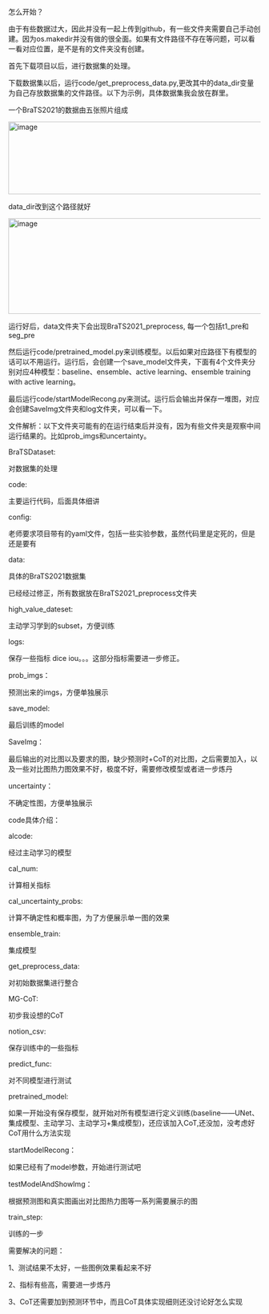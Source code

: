 怎么开始？

由于有些数据过大，因此并没有一起上传到github，有一些文件夹需要自己手动创建。因为os.makedir并没有做的很全面。如果有文件路径不存在等问题，可以看一看对应位置，是不是有的文件夹没有创建。

首先下载项目以后，进行数据集的处理。

下载数据集以后，运行code/get_preprocess_data.py,更改其中的data_dir变量为自己存放数据集的文件路径。以下为示例，具体数据集我会放在群里。

一个BraTS2021的数据由五张照片组成

<img width="767" height="145" alt="image" src="https://github.com/user-attachments/assets/7f9b782b-89a8-43a7-9824-29c373b1c910" />

data_dir改到这个路径就好

<img width="592" height="191" alt="image" src="https://github.com/user-attachments/assets/2df558fe-0f96-4863-bfcc-fb2efd44d9b7" />

运行好后，data文件夹下会出现BraTS2021_preprocess, 每一个包括t1_pre和seg_pre

然后运行code/pretrained_model.py来训练模型。以后如果对应路径下有模型的话可以不用运行。运行后，会创建一个save_model文件夹，下面有4个文件夹分别对应4种模型：baseline、ensemble、active learning、ensemble training with active learning。

最后运行code/startModelRecong.py来测试。运行后会输出并保存一堆图，对应会创建SaveImg文件夹和log文件夹，可以看一下。

文件解析：以下文件夹可能有的在运行结束后并没有，因为有些文件夹是观察中间运行结果的。比如prob_imgs和uncertainty。

BraTSDataset:

对数据集的处理

code:

主要运行代码，后面具体细讲

config:

老师要求项目带有的yaml文件，包括一些实验参数，虽然代码里是定死的，但是还是要有

data:

具体的BraTS2021数据集

已经经过修正，所有数据放在BraTS2021_preprocess文件夹

high_value_dateset:

主动学习学到的subset，方便训练

logs:

保存一些指标 dice iou。。。这部分指标需要进一步修正。

prob_imgs：

预测出来的imgs，方便单独展示

save_model:

最后训练的model

SaveImg：

最后输出的对比图以及要求的图，缺少预测时+CoT的对比图，之后需要加入，以及一些对比图热力图效果不好，极度不好，需要修改模型或者进一步炼丹

uncertainty：

不确定性图，方便单独展示

code具体介绍：

alcode:

经过主动学习的模型

cal_num:

计算相关指标

cal_uncertainty_probs:

计算不确定性和概率图，为了方便展示单一图的效果

ensemble_train:

集成模型

get_preprocess_data:

对初始数据集进行整合

MG-CoT:

初步我设想的CoT

notion_csv:

保存训练中的一些指标

predict_func:

对不同模型进行测试

pretrained_model:

如果一开始没有保存模型，就开始对所有模型进行定义训练(baseline——UNet、集成模型、主动学习、主动学习+集成模型)，还应该加入CoT,还没加，没考虑好CoT用什么方法实现

startModelRecong：

如果已经有了model参数，开始进行测试吧

testModelAndShowImg：

根据预测图和真实图画出对比图热力图等一系列需要展示的图

train_step:

训练的一步

需要解决的问题：

1、测试结果不太好，一些图例效果看起来不好

2、指标有些高，需要进一步炼丹

3、CoT还需要加到预测环节中，而且CoT具体实现细则还没讨论好怎么实现
